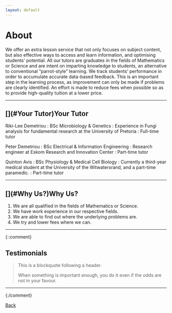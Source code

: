 ```yaml
---
layout: default
---
```


# [](#About)About

We offer an extra lesson service that not only focuses on subject content, but also effective ways to access and learn information, and optimising students' potential. All our tutors are graduates in the fields of Mathematics or Science and are intent on imparting knowledge to students, an alternative to conventional “parrot-style” learning. We track students’ performance in order to accumulate accurate data-based feedback. This is an important step in the learning process, as improvement can only be made if problems are clearly identified. An effort is made to reduce fees when possible so as to provide high-quality tuition at a lower price.

* * *
## [](#Your Tutor)Your Tutor

Riki-Lee Demetriou
: BSc Microbiology & Genetics
: Experience in Fungi analysis for fundamental research at the University of Pretoria
: Full-time tutor

Peter Demetriou
: BSc Electrical & Information Engineering
: Research engineer at Eskom Research and Innovation Center
: Part-time tutor

Quinton Avis
: BSc Physiology & Medical Cell Biology
: Currently a third-year medical student at the University of the Witwatersrand, and a part-time paramedic.
: Part-time tutor


* * *
## [](#Why Us?)Why Us?

1.  We are all qualified in the fields of Mathematics or Science.
2.  We have work experience in our respective fields.
3.  We are able to find out where the underlying problems are.
4.  We try and lower fees where we can.

* * *
{::comment}
## [](Testimonials)Testimonials

> This is a blockquote following a header.
>
> When something is important enough, you do it even if the odds are not in your favour.
* * *
{:/comment}

<a href="javascript:history.back()">Back</a>
